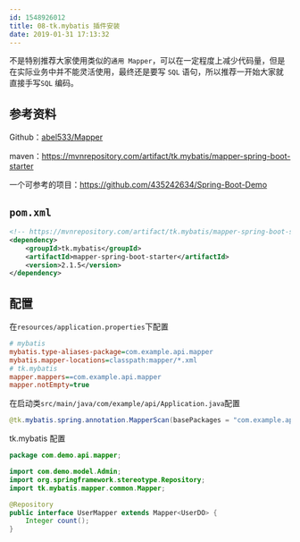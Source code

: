 ```yaml
---
id: 1548926012
title: 08-tk.mybatis 插件安装
date: 2019-01-31 17:13:32
---
```




不是特别推荐大家使用类似的`通用 Mapper`，可以在一定程度上减少代码量，但是在实际业务中并不能灵活使用，最终还是要写 `SQL` 语句，所以推荐一开始大家就直接手写`SQL` 编码。

## 参考资料

Github：[abel533/Mapper](https://github.com/abel533/Mapper)

maven：https://mvnrepository.com/artifact/tk.mybatis/mapper-spring-boot-starter

一个可参考的项目：https://github.com/435242634/Spring-Boot-Demo

## `pom.xml`

```xml
<!-- https://mvnrepository.com/artifact/tk.mybatis/mapper-spring-boot-starter -->
<dependency>
    <groupId>tk.mybatis</groupId>
    <artifactId>mapper-spring-boot-starter</artifactId>
    <version>2.1.5</version>
</dependency>
```

## 配置

在`resources/application.properties`下配置

```ini
# mybatis
mybatis.type-aliases-package=com.example.api.mapper
mybatis.mapper-locations=classpath:mapper/*.xml
# tk.mybatis
mapper.mappers==com.example.api.mapper
mapper.notEmpty=true
```

在启动类`src/main/java/com/example/api/Application.java`配置

```java
@tk.mybatis.spring.annotation.MapperScan(basePackages = "com.example.api.mapper")
```



tk.mybatis 配置

```java
package com.demo.api.mapper;

import com.demo.model.Admin;
import org.springframework.stereotype.Repository;
import tk.mybatis.mapper.common.Mapper;

@Repository
public interface UserMapper extends Mapper<UserDO> {
    Integer count();
}
```